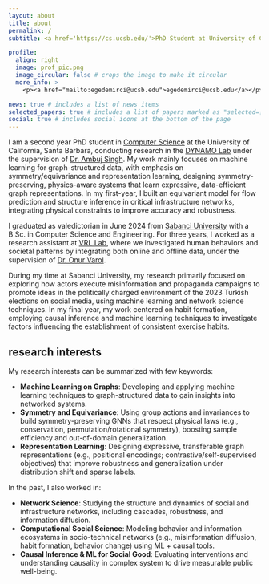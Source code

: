 ```yaml
---
layout: about
title: about
permalink: /
subtitle: <a href='https://cs.ucsb.edu/'>PhD Student at University of California, Santa Barbara - Computer Science</a>

profile:
  align: right
  image: prof_pic.png
  image_circular: false # crops the image to make it circular
  more_info: >
    <p><a href="mailto:egedemirci@ucsb.edu">egedemirci@ucsb.edu</a></p>

news: true # includes a list of news items
selected_papers: true # includes a list of papers marked as "selected={true}"
social: true # includes social icons at the bottom of the page
---
```


I am a second year PhD student in [Computer Science](https://cs.ucsb.edu/) at the University of California, Santa Barbara, conducting research in the [DYNAMO Lab](https://dynamo.cs.ucsb.edu) under the supervision of [Dr. Ambuj Singh](https://sites.cs.ucsb.edu/~ambuj/). My work mainly focuses on machine learning for graph-structured data, with emphasis on symmetry/equivariance and representation learning, designing symmetry-preserving, physics-aware systems that learn expressive, data-efficient graph representations. In my first-year, I built an equivariant model for flow prediction and structure inference in critical infrastructure networks, integrating physical constraints to improve accuracy and robustness.

I graduated as valedictorian in June 2024 from [Sabanci University](https://cs.sabanciuniv.edu/) with a B.Sc. in Computer Science and Engineering. For three years, I worked as a research assistant at [VRL Lab](http://varollab.com), where we investigated human behaviors and societal patterns by integrating both online and offline data, under the supervision of [Dr. Onur Varol](http://www.onurvarol.com).

During my time at Sabanci University, my research primarily focused on exploring how actors execute misinformation and propaganda campaigns to promote ideas in the politically charged environment of the 2023 Turkish elections on social media, using machine learning and network science techniques. In my final year, my work centered on habit formation, employing causal inference and machine learning techniques to investigate factors influencing the establishment of consistent exercise habits.

## research interests

My research interests can be summarized with few keywords:

- **Machine Learning on Graphs**: Developing and applying machine learning techniques to graph-structured data to gain insights into networked systems.
- **Symmetry and Equivariance**: Using group actions and invariances to build symmetry-preserving GNNs that respect physical laws (e.g., conservation, permutation/rotational symmetry), boosting sample efficiency and out-of-domain generalization.
- **Representation Learning**: Designing expressive, transferable graph representations (e.g., positional encodings; contrastive/self-supervised objectives) that improve robustness and generalization under distribution shift and sparse labels.

In the past, I also worked in:

- **Network Science**: Studying the structure and dynamics of social and infrastructure networks, including cascades, robustness, and information diffusion.
- **Computational Social Science**: Modeling behavior and information ecosystems in socio-technical networks (e.g., misinformation diffusion, habit formation, behavior change) using ML + causal tools.
- **Causal Inference & ML for Social Good**: Evaluating interventions and understanding causality in complex system to drive measurable public well-being.